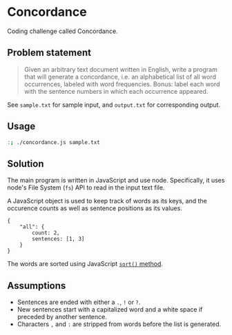 # Concordance

Coding challenge called Concordance.

## Problem statement
> Given an arbitrary text document written in English, write a program that will generate a concordance, i.e. an alphabetical list of all word occurrences, labeled with word frequencies. Bonus: label each word with the sentence numbers in which each occurrence appeared.

See `sample.txt` for sample input, and `output.txt` for corresponding output.

## Usage

```sh
:; ./concordance.js sample.txt
```

## Solution
The main program is written in JavaScript and use node. Specifically, it uses node's File System (`fs`) API to read in the input text file.

A JavaScript object is used to keep track of words as its keys, and the occurence counts as well as sentence positions as its values.

```
{
	"all": {
		count: 2,
		sentences: [1, 3]
	}
}
```

The words are sorted using JavaScript [`sort()` method](https://developer.mozilla.org/en-US/docs/Web/JavaScript/Reference/Global_Objects/Array/sort).

## Assumptions

- Sentences are ended with either a `.`, `!` or `?`.
- New sentences start with a capitalized word and a white space if preceded by another sentence.
- Characters `,` and `:` are stripped from words before the list is generated.
